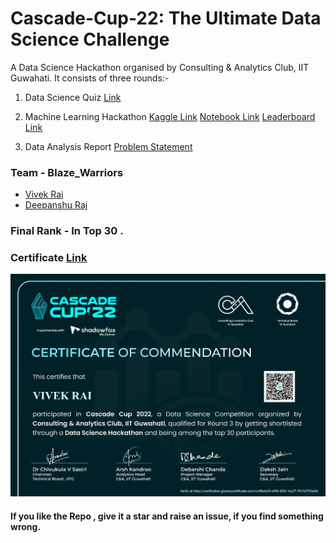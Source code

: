 # Cascade-Cup-22: The Ultimate Data Science Challenge
A Data Science Hackathon organised by Consulting &amp; Analytics Club, IIT Guwahati. It consists of three rounds:-
1. Data Science Quiz [Link](https://unstop.com/hackathon/cascade-cup22-the-ultimate-data-science-challenge-indian-institute-of-technology-iit-guwahati-256982)
2. Machine Learning Hackathon 
[Kaggle Link](https://www.kaggle.com/competitions/cascade-cup-22/)
[Notebook Link](https://www.kaggle.com/code/blazer007/blaze-warriors-cascade-cup-22-nb)
[Leaderboard Link](https://www.kaggle.com/competitions/cascade-cup-22/leaderboard)

3. Data Analysis Report [Problem Statement](https://drive.google.com/drive/folders/1wWW6qGDuv2v0ArsiWYkiYx6suWgfYHhd?usp=sharing)

### Team - Blaze_Warriors
- [Vivek Rai](https://github.com/Blazer-007)
- [Deepanshu Raj](https://github.com/deepanshu-Raj)

### Final Rank - In <b> Top 30 </b>. </br>
### Certificate [Link](https://github.com/Blazer-007/Cascade-Cup-22/raw/main/certificate.pdf)
![Link](https://raw.githubusercontent.com/Blazer-007/Cascade-Cup-22/main/certificate.jpeg)

#### If you like the Repo , give it a star and raise an issue, if you find something wrong.
